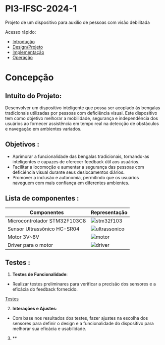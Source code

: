 # PI3-IFSC-2024-1

Projeto de um dispositivo para auxilio de pessoas com visão debilitada

Acesso rápido:

  - [Introdução](./README.md)
  - [Design/Projeto](./design.md)
  - [Implementação](./implementação.md)
  - [Operação](./operação.md)

# Concepção

## Intuito do Projeto:

Desenvolver um dispositivo inteligente que possa ser acoplado às bengalas tradicionais utilizadas por pessoas com deficiência visual. Este dispositivo tem como objetivo melhorar a mobilidade, segurança e independência dos usuários ao fornecer assistência em tempo real na detecção de obstáculos e navegação em ambientes variados.

## Objetivos :

 -   Aprimorar a funcionalidade das bengalas tradicionais, tornando-as inteligentes e capazes de oferecer feedback útil aos usuários.
 -   Facilitar a locomoção e aumentar a segurança das pessoas com deficiência visual durante seus deslocamentos diários.
 -   Promover a inclusão e autonomia, permitindo que os usuários naveguem com mais confiança em diferentes ambientes.

## Lista de componentes :

| Componentes                          |Representação       |
| -------------------------------------|------------------- |
| Microcontrolador STM32F103C8         | ![stm32f103](https://ae01.alicdn.com/kf/Sd6e543a09d0648a8912329bc7725d665w.jpg_640x640Q90.jpg_.webp) |
| Sensor Ultrassônico HC-SR04          | ![ultrassonico](https://cdn.awsli.com.br/600x700/78/78150/produto/2888532/62bc744cec.jpg) |
| Motor 3V~6V                          | ![motor](https://cdn.awsli.com.br/380x380/468/468162/produto/1941431669db977161.jpg)      |        
| Driver para o motor                  | ![driver](https://rukminim2.flixcart.com/image/416/416/k44hksw0/transistor/p/r/n/20-pics-2n2222-npn-transistor-sme-original-imafn327jjweqgzf.jpeg?q=70&crop=false)|

## Testes :

1. **Testes de Funcionalidade**:
-  Realizar testes preliminares para verificar a precisão dos sensores e a eficácia do feedback fornecido.

[Testes](./testes.md)


2. **Interações e Ajustes**:
-   Com base nos resultados dos testes, fazer ajustes na escolha dos sensores para definir o design e a funcionalidade do dispositivo para melhorar sua eficácia e usabilidade.
3. **

